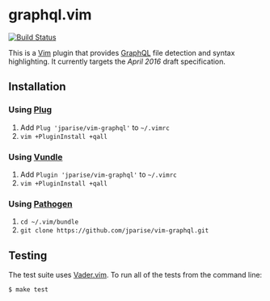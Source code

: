 # graphql.vim

[![Build Status](https://travis-ci.org/jparise/vim-graphql.svg)](https://travis-ci.org/jparise/vim-graphql)

This is a [Vim](http://www.vim.org/) plugin that provides [GraphQL][gql] file
detection and syntax highlighting. It currently targets the *April 2016* draft
specification.

## Installation

### Using [Plug][]

1. Add `Plug 'jparise/vim-graphql'` to `~/.vimrc`
2. `vim +PluginInstall +qall`

### Using [Vundle][]

1. Add `Plugin 'jparise/vim-graphql'` to `~/.vimrc`
2. `vim +PluginInstall +qall`

### Using [Pathogen][]

1. `cd ~/.vim/bundle`
2. `git clone https://github.com/jparise/vim-graphql.git`

## Testing

The test suite uses [Vader.vim][]. To run all of the tests from the command
line:

    $ make test

[gql]: https://facebook.github.io/graphql/
[Pathogen]: https://github.com/tpope/vim-pathogen
[Plug]: https://github.com/junegunn/vim-plug
[Vundle]: https://github.com/gmarik/vundle
[Vader.vim]: https://github.com/junegunn/vader.vim
